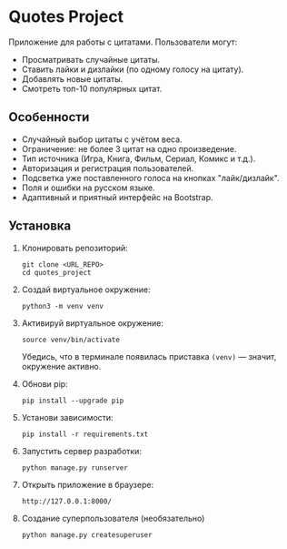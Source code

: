 # Quotes Project

Приложение для работы с цитатами. Пользователи могут:

- Просматривать случайные цитаты.
- Ставить лайки и дизлайки (по одному голосу на цитату).
- Добавлять новые цитаты.
- Смотреть топ-10 популярных цитат.

## Особенности

- Случайный выбор цитаты с учётом веса.
- Ограничение: не более 3 цитат на одно произведение.
- Тип источника (Игра, Книга, Фильм, Сериал, Комикс и т.д.).
- Авторизация и регистрация пользователей.
- Подсветка уже поставленного голоса на кнопках "лайк/дизлайк".
- Поля и ошибки на русском языке.
- Адаптивный и приятный интерфейс на Bootstrap.

## Установка

1. Клонировать репозиторий:

    ```
    git clone <URL_REPO>
    cd quotes_project
    ```

2. Создай виртуальное окружение:
    ```
    python3 -m venv venv
    ```

3. Активируй виртуальное окружение:
    ```
    source venv/bin/activate
    ```
    Убедись, что в терминале появилась приставка `(venv)` — значит, окружение активно.

4. Обнови pip:
    ```
    pip install --upgrade pip
    ```

5. Установи зависимости:
    ```
    pip install -r requirements.txt
    ```


6. Запустить сервер разработки:
    ```
    python manage.py runserver
    ```

7. Открыть приложение в браузере:
    ```
    http://127.0.0.1:8000/
    ```

8. Создание суперпользователя (необязательно)
    ```
    python manage.py createsuperuser
    ```